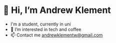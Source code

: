 # 👋 Hi, I’m Andrew Klement
- I'm a student, currently in uni
- 👀 I’m interested in tech and coffee
- 📫 Contact me andrewklementw@gmail.com
